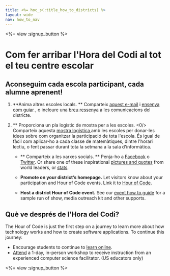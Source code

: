 ```yaml
---
title: <%= hoc_s(:title_how_to_districts) %>
layout: wide
nav: how_to_nav
---
```

<%= view :signup_button %>

# Com fer arribar l'Hora del Codi al tot el teu centre escolar

## Aconseguim cada escola participant, cada alumne aprenent!

1. **Anima altres escoles locals. ** Comparteix [aquest e-mail](<%= resolve_url('/promote/resources#sample-emails') %>) i [ensenya com guiar ](<%= resolve_url('/how-to') %>), o incloure una [breu ressenya](<%= resolve_url('/promote/stats') %>) a les comunicacions del districte.

2. ** Proporciona un pla logístic de mostra per a les escoles. <0/> Comparteix aquesta [ mostra logística ](<%= localized_file('/files/HOC_Logistics_plan.pdf') %>) amb les escoles per donar-les idees sobre com organitzar la participació de tota l'escola. És igual de fàcil com aplicar-ho a cada classe de matemàtiques, dintre l'horari lectiu, o fent passar durant tota la setmana a la sala d'informàtica.</p></li> 
    
    - ** Comparteix a les xarxes socials. ** Penja-ho a [Facebook](https://www.facebook.com/sharer/sharer.php?u=http%3A%2F%2Fhourofcode.com%2Fus) o [Twitter](https://twitter.com/intent/tweet?url=http%3A%2F%2Fhourofcode.com&text=I%27m%20participating%20in%20this%20year%27s%20%23HourOfCode%2C%20are%20you%3F%20%40codeorg&original_referer=https%3A%2F%2Fwww.google.com%2Furl%3Fq%3Dhttps%253A%252F%252Ftwitter.com%252Fshare%253Fhashtags%253D%2526amp%253Brelated%253Dcodeorg%2526amp%253Btext%253DI%252527m%252Bparticipating%252Bin%252Bthis%252Byear%252527s%252B%252523HourOfCode%25252C%252Bare%252Byou%25253F%252B%252540codeorg%2526amp%253Burl%253Dhttp%25253A%25252F%25252Fhourofcode.com%26sa%3DD%26sntz%3D1%26usg%3DAFQjCNE1GLTUbKZfMlEh9Aj5w0iswz6PYQ&related=codeorg&hashtags=). Or share one of these inspirational [pictures and quotes](<%= resolve_url('/promote/resources#social') %>) from world leaders, or [stats](<%= resolve_url('/promote/stats') %>).
    
    - **Promote on your district’s homepage.** Let visitors know about your participation and Hour of Code events. Link it to [Hour of Code](<%= resolve_url('/') %>).
    
    - **Host a district Hour of Code event.** See our [event how to guide](<%= resolve_url('/how-to/events') %>) for a sample run of show, media outreach kit and other supports.</ol> 
    
    ## Què ve després de l'Hora del Codi?
    
    The Hour of Code is just the first step on a journey to learn more about how technology works and how to create software applications. To continue this journey:
    
    - Encourage students to continue to [learn online](<%= codeorg_url('/learn/beyond') %>).
    - [Attend](<%= codeorg_url('/professional-development-workshops') %>) a 1-day, in-person workshop to receive instruction from an experienced computer science facilitator. (US educators only)
    
    <%= view :signup_button %>